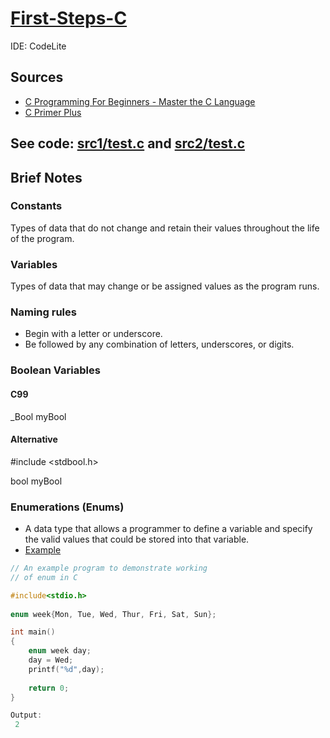 # [First-Steps-C](https://github.com/asofcs/First-Steps-C/tree/main)

IDE: CodeLite

## Sources
- [C Programming For Beginners - Master the C Language](https://www.udemy.com/course/c-programming-for-beginners-/)
- [C Primer Plus](https://www.oreilly.com/library/view/c-primer-plus/9780133432398/)
## See code: [src1/test.c](https://github.com/asofcs/First-Steps-C/blob/b2-variables-and-data-types/src1/test.c) and [src2/test.c](https://github.com/asofcs/First-Steps-C/blob/b2-variables-and-data-types/src2/test.c)
## Brief Notes
### Constants
Types of data that do not change and retain their values throughout the life of the program.
### Variables
Types of data that may change or be assigned values as the program runs.
### Naming rules
- Begin with a letter or underscore.
- Be followed by any combination of letters, underscores, or digits.
### Boolean Variables
#### C99
_Bool myBool
#### Alternative
#include <stdbool.h>

bool myBool
### Enumerations (Enums)
- A data type that allows a programmer to define a variable and specify the valid values that could be stored into that variable.
- [Example](https://www.geeksforgeeks.org/enumeration-enum-c/)
```c
// An example program to demonstrate working
// of enum in C

#include<stdio.h>
 
enum week{Mon, Tue, Wed, Thur, Fri, Sat, Sun};

int main()
{
    enum week day;   
    day = Wed;
    printf("%d",day);
    
    return 0;
} 

Output: 
 2
```
